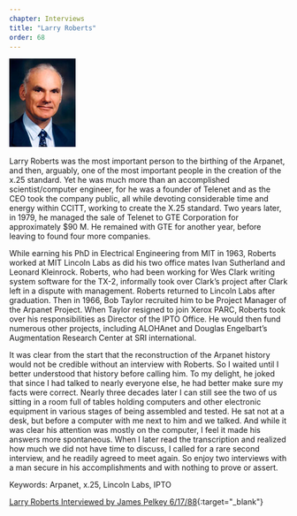 ```yaml
---
chapter: Interviews
title: "Larry Roberts"
order: 68
---
```


![Larry Roberts](/assets/img/larry-roberts.jpg)

Larry Roberts was the most important person to the birthing of the Arpanet, and then, arguably, one of the most important people in the creation of the x.25 standard. Yet he was much more than an accomplished scientist/computer engineer, for he was a founder of Telenet and as the CEO took the company public, all while devoting considerable time and energy within CCITT, working to create the X.25 standard. Two years later, in 1979, he managed the sale of Telenet to GTE Corporation for approximately $90 M. He remained with GTE for another year, before leaving to found four more companies.

While earning his PhD in Electrical Engineering from MIT in 1963, Roberts worked at MIT Lincoln Labs as did his two office mates Ivan Sutherland and Leonard Kleinrock. Roberts, who had been working for Wes Clark writing system software for the TX-2, informally took over Clark’s project after Clark left in a dispute with management. Roberts returned to Lincoln Labs after graduation. Then in 1966, Bob Taylor recruited him to be Project Manager of the Arpanet Project. When Taylor resigned to join Xerox PARC, Roberts took over his responsibilities as Director of the IPTO Office. He would then fund numerous other projects, including ALOHAnet and Douglas Engelbart’s Augmentation Research Center at SRI international.

It was clear from the start that the reconstruction of the Arpanet history would not be credible without an interview with Roberts. So I waited until I better understood that history before calling him. To my delight, he joked that since I had talked to nearly everyone else, he had better make sure my facts were correct. Nearly three decades later I can still see the two of us sitting in a room full of tables holding computers and other electronic equipment in various stages of being assembled and tested. He sat not at a desk, but before a computer with me next to him and we talked. And while it was clear his attention was mostly on the computer, I feel it made his answers more spontaneous. When I later read the transcription and realized how much we did not have time to discuss, I called for a rare second interview, and he readily agreed to meet again. So enjoy two interviews with a man secure in his accomplishments and with nothing to prove or assert.

Keywords: Arpanet, x.25, Lincoln Labs, IPTO

[Larry Roberts Interviewed by James Pelkey 6/17/88](https://archive.computerhistory.org/resources/access/text/2013/04/102746626-05-01-acc.pdf){:target="_blank"}
